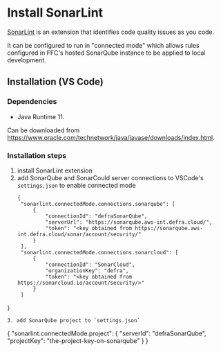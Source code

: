 # Install SonarLint
[SonarLint](https://www.sonarlint.org/) is an extension that identifies code quality issues as you code.

It can be configured to run in "connected mode" which allows rules configured in FFC's hosted SonarQube instance to be applied to local development.

## Installation (VS Code)
### Dependencies
- Java Runtime 11.

Can be downloaded from https://www.oracle.com/technetwork/java/javase/downloads/index.html.

### Installation steps
1. install SonarLint extension
2. add SonarQube and SonarCould server connections to VSCode's `settings.json` to enable connected mode
   ```
   {
    "sonarlint.connectedMode.connections.sonarqube": [
        {
            "connectionId": "defraSonarQube",
            "serverUrl": "https://sonarqube.aws-int.defra.cloud/",
            "token": "<key obtained from https://sonarqube.aws-int.defra.cloud/sonar/account/security/"
        }
    ],
    "sonarlint.connectedMode.connections.sonarcloud": [
        {
            "connectionId": "SonarCloud",
            "organizationKey": "defra",
            "token": "<key obtained from https://sonarcloud.io/account/security/>"
        }
    ]
}
   ```
3. add SonarQube project to `settings.json`
   ```
   {
    "sonarlint.connectedMode.project": {
        "serverId": "defraSonarQube",
        "projectKey": "the-project-key-on-sonarqube"
    }
   }
   ```
